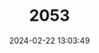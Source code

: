 ---
title: "2053"
category: "Arctocebus aureus"
draft: false
date: 2024-02-22 13:03:49
languages:
  English: ["Golden Potto", "Golden Angwantibo"]
  German: ["Goldener Bärenmaki"]
---